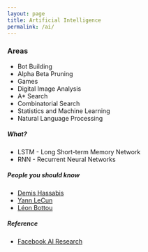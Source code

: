 ```yaml
---
layout: page
title: Artificial Intelligence
permalink: /ai/
---
```


### Areas

- Bot Building
- Alpha Beta Pruning
- Games
- Digital Image Analysis
- A* Search
- Combinatorial Search
- Statistics and Machine Learning
- Natural Language Processing

##### What?

- LSTM - Long Short-term Memory Network
- RNN - Recurrent Neural Networks

##### People you should know

- [Demis Hassabis](https://en.wikipedia.org/wiki/Demis_Hassabis)
- [Yann LeCun](https://research.facebook.com/yann-lecun)
- [Léon Bottou](https://en.wikipedia.org/wiki/L%C3%A9on_Bottou)

##### Reference

- [Facebook AI Research](https://research.facebook.com/ai/)